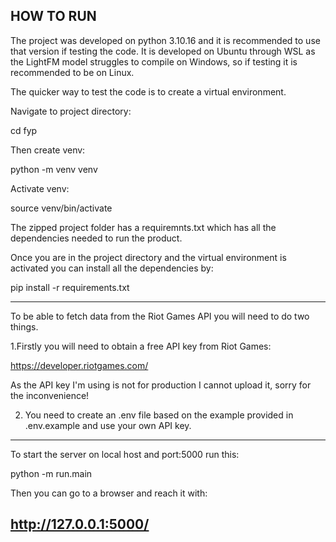 
HOW TO RUN
-----------------------------------------------------------------
The project was developed on python 3.10.16 and it is recommended
to use that version if testing the code. It is developed on Ubuntu
through WSL as the LightFM model struggles to compile on Windows,
so if testing it is recommended to be on Linux.

The quicker way to test the code is to create a virtual environment.

Navigate to project directory:

cd fyp

Then create venv:

python -m venv venv

Activate venv:

source venv/bin/activate

The zipped project folder has a requiremnts.txt which has all the
dependencies needed to run the product.

Once you are in the project directory and the virtual environment
is activated you can install all the dependencies by:

pip install -r requirements.txt

-----------------------------------------------------------------
To be able to fetch data from the Riot Games API you will need to 
do two things.

1.Firstly you will need to obtain a free API key from Riot Games:

https://developer.riotgames.com/

As the API key I'm using is not for production I cannot upload it,
sorry for the inconvenience!

2. You need to create an .env file based on the example provided in
.env.example and use your own API key.  

-----------------------------------------------------------------
To start the server on local host and port:5000 run this:

python -m run.main

Then you can go to a browser and reach it with:

http://127.0.0.1:5000/
-----------------------------------------------------------------
